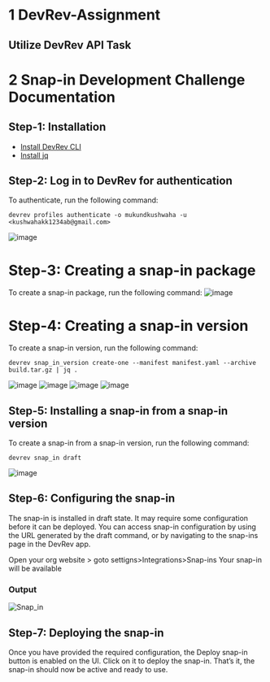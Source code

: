 # 1 DevRev-Assignment
## Utilize DevRev API Task
# 2 Snap-in Development Challenge Documentation


## Step-1: Installation
- [Install DevRev CLI](https://developer.devrev.ai/snapin-development/references/cli-install)
- [Install jq](https://jqlang.github.io/jq/)
## Step-2: Log in to DevRev for authentication
To authenticate, run the following command:
```
devrev profiles authenticate -o mukundkushwaha -u <kushwahakk1234ab@gmail.com>
```
![image](https://github.com/mukulkk21/DevRev-Assignment/assets/111633385/01329aa3-7318-496b-902e-c344942e48ec)

# Step-3: Creating a snap-in package
To create a snap-in package, run the following command:
![image](https://github.com/mukulkk21/DevRev-Assignment/assets/111633385/36ceefd0-6896-445f-b103-fbef0899141d)


# Step-4: Creating a snap-in version
To create a snap-in version, run the following command:
```
devrev snap_in_version create-one --manifest manifest.yaml --archive build.tar.gz | jq .
```
![image](https://github.com/mukulkk21/DevRev-Assignment/assets/111633385/cd9a3bb0-cf15-42fa-bc59-b8b5764d96f6)
![image](https://github.com/mukulkk21/DevRev-Assignment/assets/111633385/8634c3fd-3ee8-46a1-b0eb-21d087cdc04c)
![image](https://github.com/mukulkk21/DevRev-Assignment/assets/111633385/f3afd13a-25a7-4141-90db-d478c66fcc89)
![image](https://github.com/mukulkk21/DevRev-Assignment/assets/111633385/ccd3ad5b-b8f8-4726-845f-65d04ce49654)


## Step-5: Installing a snap-in from a snap-in version
To create a snap-in from a snap-in version, run the following command:
```
devrev snap_in draft
```
![image](https://github.com/mukulkk21/DevRev-Assignment/assets/111633385/ed9f5997-cd36-46b4-aa23-1d5034ae74fd)

## Step-6: Configuring the snap-in
The snap-in is installed in draft state. It may require some configuration before it can be deployed.
You can access snap-in configuration by using the URL generated by the draft command, or by navigating to the snap-ins page in the DevRev app.

Open your org website > goto settigns>Integrations>Snap-ins
Your snap-in will be available
### Output
![Snap_in](https://github.com/Febiecode/DevRev-Hello-World-Snap-in/assets/93641901/b1513b24-1a24-448f-9627-ed28c55029b2)

## Step-7: Deploying the snap-in
Once you have provided the required configuration, the Deploy snap-in button is enabled on the UI. Click on it to deploy the snap-in. That’s it, the snap-in should now be active and ready to use.

